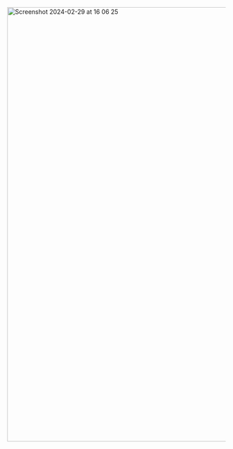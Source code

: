 <img width="1000" alt="Screenshot 2024-02-29 at 16 06 25" src="https://github.com/danaesav/Web_Assignment/assets/52179804/e0817a69-58b5-42a9-abde-9001f9d024b8">

